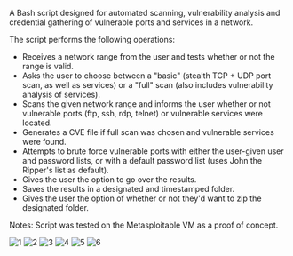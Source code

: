 A Bash script designed for automated scanning, vulnerability analysis and credential gathering of vulnerable ports and services in a network.

The script performs the following operations:
- Receives a network range from the user and tests whether or not the range is valid.
- Asks the user to choose between a "basic" (stealth TCP + UDP port scan, as well as services) or a "full" scan (also includes vulnerability analysis of services).
- Scans the given network range and informs the user whether or not vulnerable ports (ftp, ssh, rdp, telnet) or vulnerable services were located.
- Generates a CVE file if full scan was chosen and vulnerable services were found.
- Attempts to brute force vulnerable ports with either the user-given user and password lists, or with a default password list (uses John the Ripper's list as default).
- Gives the user the option to go over the results.
- Saves the results in a designated and timestamped folder.
- Gives the user the option of whether or not they'd want to zip the designated folder. 


Notes:
Script was tested on the Metasploitable VM as a proof of concept.


![1](https://github.com/icon5730/Port_Buster/assets/166230648/80666bb8-eada-49a2-b910-6adc9d2d8eb5)
![2](https://github.com/icon5730/Port_Buster/assets/166230648/56817e39-42e5-4a96-b4bb-f9f210757782)
![3](https://github.com/icon5730/Port_Buster/assets/166230648/6b932205-4cdc-4c3b-be73-18599dc2d309)
![4](https://github.com/icon5730/Port_Buster/assets/166230648/7cfc068b-7a5a-418d-8cd8-c3b591466745)
![5](https://github.com/icon5730/Port_Buster/assets/166230648/67fc44af-edb7-4286-8681-6bd5821faef3)
![6](https://github.com/icon5730/Port_Buster/assets/166230648/bfdbec8e-5e35-4ac1-bca1-1df5f78eab71)
